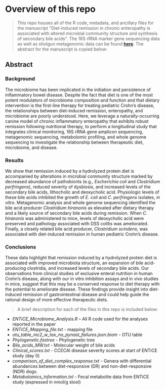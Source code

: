 # Overview of this repo

> This repo houses all of the R code, metadata, and ancillary files for the manuscript "Diet-induced remission in chronic enteropathy is associated with altered microbial community structure and synthesis of secondary bile acids". The 16S rRNA marker gene sequencing data as well as shotgun metagenomic data can be found **[here](https://www.ncbi.nlm.nih.gov/bioproject/PRJNA515316/)**. The abstract for the manuscript is copied below:

## Abstract
### Background
The microbiome has been implicated in the initiation and persistence of inflammatory bowel disease. Despite the fact that diet is one of the most potent modulators of microbiome composition and function and that dietary intervention is the first-line therapy for treating pediatric Crohn’s disease, the relationships between diet-induced remission, enteropathy, and microbiome are poorly understood. Here, we leverage a naturally-occurring canine model of chronic inflammatory enteropathy that exhibits robust remission following nutritional therapy, to perform a longitudinal study that integrates clinical monitoring, 16S rRNA gene amplicon sequencing, metagenomic sequencing, metabolomic profiling, and whole genome sequencing to investigate the relationship between therapeutic diet, microbiome, and disease.

### Results
We show that remission induced by a hydrolyzed protein diet is accompanied by alterations in microbial community structure marked by decreased abundance of pathobionts (e.g., *Escherichia coli* and *Clostridium perfringens*), reduced severity of dysbiosis, and increased levels of the secondary bile acids, lithocholic and deoxycholic acid. Physiologic levels of these bile acids inhibited the growth of *E. coli* and *C. perfringens* isolates, *in vitro*. Metagenomic analysis and whole genome sequencing identified the bile acid producer *Clostridium hiranonis* as elevated after dietary therapy and a likely source of secondary bile acids during remission. When *C. hiranonis* was administered to mice, levels of deoxycholic acid were preserved and pathology associated with DSS colitis was ameliorated. Finally, a closely related bile acid producer, *Clostridium scindens*, was associated with diet-induced remission in human pediatric Crohn’s disease. 

### Conclusions 
These data highlight that remission induced by a hydrolyzed protein diet is associated with improved microbiota structure, an expansion of bile acid-producing clostridia, and increased levels of secondary bile acids. Our observations from clinical studies of exclusive enteral nutrition in human Crohn’s disease, along with our in vitro inhibition assays and in vivo studies in mice, suggest that this may be a conserved response to diet therapy with the potential to ameliorate disease. These findings provide insight into diet-induced remission of gastrointestinal disease and could help guide the rational design of more effective therapeutic diets.


> A brief description for each of the files in this repo is included below:

- *ENTiCE_Microbiome_Analysis.R* – All R code used for the analyses reported in the paper
- *ENTiCE_Mapping_file.txt* - mapping file
- *otu_table_mc2_w_tax_no_pynast_failures.json.biom* - OTU table
- *Phylogenetic.fastree* - Phylogenetic tree
- *Bile_acids_MW.txt* - Molecular weight of bile acids
- *Clinical_scores.txt* - CCECAI disease severity scores at start of ENTiCE study (day 0)
- *comparison_of_diet_complex_response.txt* - Genera with differential abundances between diet-responsive (DR) and non-diet-responsive (NDR) dogs.
- *Metabolomics_information.txt* - Fecal metabolite data from ENTiCE study (expressed in nmol/g stool)

```
